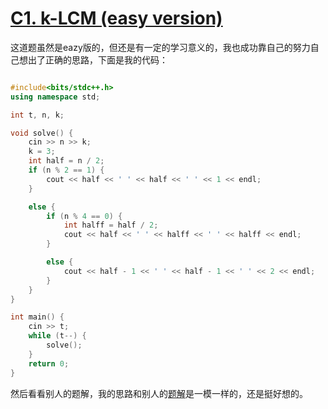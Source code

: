 # [C1. k-LCM (easy version)](https://codeforces.com/problemset/problem/1497/C1)

这道题虽然是eazy版的，但还是有一定的学习意义的，我也成功靠自己的努力自己想出了正确的思路，下面是我的代码：

```cpp

#include<bits/stdc++.h>
using namespace std;

int t, n, k;

void solve() {
    cin >> n >> k;
    k = 3;
    int half = n / 2;
    if (n % 2 == 1) {
        cout << half << ' ' << half << ' ' << 1 << endl;
    }

    else {
        if (n % 4 == 0) {
            int halff = half / 2;
            cout << half << ' ' << halff << ' ' << halff << endl;
        }

        else {
            cout << half - 1 << ' ' << half - 1 << ' ' << 2 << endl;
        }
    }
}

int main() {
    cin >> t;
    while (t--) {
        solve(); 
    }
    return 0;
}
```

然后看看别人的题解，我的思路和别人的[题解](https://www.luogu.com.cn/article/e693xsdl)是一模一样的，还是挺好想的。

